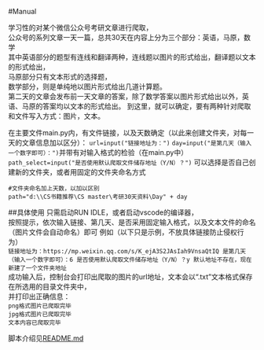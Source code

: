 #Manual
  
  学习性的对某个微信公众号考研文章进行爬取，  
  公众号的系列文章一天一篇，总共30天在内容上分为三个部分：英语，马原，数学  
  其中英语部分的题型有连线和翻译两种，连线题以图片的形式给出，翻译题以文本的形式给出，  
  马原部分只有文本形式的选择题，  
  数学部分，则是单纯地以图片形式给出几道计算题。  
  第二天的文章会发布前一天文章的答案，除了数学答案以图片形式给出以外，英语、马原的答案均以文本的形式给出。
  到这里，就可以确定，要有两种针对爬取和文件写入方式：图片，文本。
  
  在主要文件main.py内，有文件链接，以及天数确定（以此来创建文件夹，对每一天的文章信息加以区分）：
  `url=input("链接地址为：")`
  `day=input("是第几天（输入一个数字即可）：")`并带有对输入格式的检验（在main.py中）
  `path_select=input("是否使用默认爬取文件储存地址（Y/N）？")`
  可以选择是否自己创建新的文件夹，或者用固定的文件夹命名方式
  ```Python3
  #文件夹命名加上天数，以加以区别  
  path="d:\\CS书籍推荐\CS master\考研30天资料\Day" + day
  ```
  ##具体使用
  只需启动RUN IDLE，或者启动vscode的编译器，  
  按照提示，依次输入链接、第几天、是否采用固定输入格式，以及文本文件的命名（图片文件会自动命名）即可
  例如（以下只是示例，不放具体链接防止侵权行为）  
  `
  链接地址为：https://mp.weixin.qq.com/s/K_ejA3S2JAsIah9VnsaQtIQ
  是第几天（输入一个数字即可）：6
  是否使用默认爬取文件储存地址（Y/N）？y
  默认地址不存在，现在新建了一个文件夹地址
  `  
  成功输入后，控制台会打印出爬取的图片的url地址，文本会以“.txt”文本格式保存在所选用的目录文件夹中，  
  并打印出正确信息：  
  `png格式图片已爬取完毕`  
  `jpg格式图片已爬取完毕`  
  `文本内容已爬取完毕`
  
脚本介绍见[README.md](./README.md)
